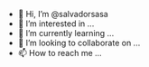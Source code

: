 - 👋 Hi, I’m @salvadorsasa
- 👀 I’m interested in ...
- 🌱 I’m currently learning ...
- 💞️ I’m looking to collaborate on ...
- 📫 How to reach me ...

<!---
salvadorsasa/salvadorsasa is a ✨ special ✨ repository because its `README.md` (this file) appears on your GitHub profile.
You can click the Preview link to take a look at your changes.
--->
